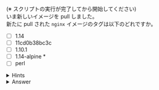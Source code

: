 (※ スクリプトの実行が完了してから開始してください)  
いま新しいイメージを pull しました。  
新たに pull された `nginx` イメージのタグは以下のどれですか。

- [ ] 1.14
- [ ] 11cd0b38bc3c
- [ ] 1.10.1
- [ ] 1.14-alpine *
- [ ] perl

<details>
  <summary>Hints</summary>

`docker image ls` コマンドを実行して IMAGE 列を確認します。  

</details>

<details>
  <summary>Answer</summary>

1.14-alpine

</details>
